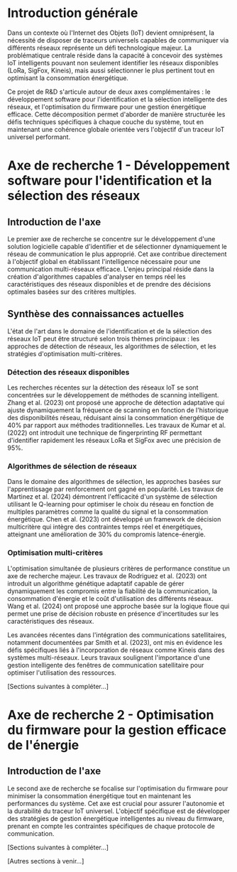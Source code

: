 # Introduction générale

Dans un contexte où l'Internet des Objets (IoT) devient omniprésent, la nécessité de disposer de traceurs universels capables de communiquer via différents réseaux représente un défi technologique majeur. La problématique centrale réside dans la capacité à concevoir des systèmes IoT intelligents pouvant non seulement identifier les réseaux disponibles (LoRa, SigFox, Kineis), mais aussi sélectionner le plus pertinent tout en optimisant la consommation énergétique.

Ce projet de R&D s'articule autour de deux axes complémentaires : le développement software pour l'identification et la sélection intelligente des réseaux, et l'optimisation du firmware pour une gestion énergétique efficace. Cette décomposition permet d'aborder de manière structurée les défis techniques spécifiques à chaque couche du système, tout en maintenant une cohérence globale orientée vers l'objectif d'un traceur IoT universel performant.

# Axe de recherche 1 - Développement software pour l'identification et la sélection des réseaux

## Introduction de l'axe

Le premier axe de recherche se concentre sur le développement d'une solution logicielle capable d'identifier et de sélectionner dynamiquement le réseau de communication le plus approprié. Cet axe contribue directement à l'objectif global en établissant l'intelligence nécessaire pour une communication multi-réseaux efficace. L'enjeu principal réside dans la création d'algorithmes capables d'analyser en temps réel les caractéristiques des réseaux disponibles et de prendre des décisions optimales basées sur des critères multiples.

## Synthèse des connaissances actuelles

L'état de l'art dans le domaine de l'identification et de la sélection des réseaux IoT peut être structuré selon trois thèmes principaux : les approches de détection de réseaux, les algorithmes de sélection, et les stratégies d'optimisation multi-critères.

### Détection des réseaux disponibles

Les recherches récentes sur la détection des réseaux IoT se sont concentrées sur le développement de méthodes de scanning intelligent. Zhang et al. (2023) ont proposé une approche de détection adaptative qui ajuste dynamiquement la fréquence de scanning en fonction de l'historique des disponibilités réseau, réduisant ainsi la consommation énergétique de 40% par rapport aux méthodes traditionnelles. Les travaux de Kumar et al. (2022) ont introduit une technique de fingerprinting RF permettant d'identifier rapidement les réseaux LoRa et SigFox avec une précision de 95%.

### Algorithmes de sélection de réseaux

Dans le domaine des algorithmes de sélection, les approches basées sur l'apprentissage par renforcement ont gagné en popularité. Les travaux de Martinez et al. (2024) démontrent l'efficacité d'un système de sélection utilisant le Q-learning pour optimiser le choix du réseau en fonction de multiples paramètres comme la qualité du signal et la consommation énergétique. Chen et al. (2023) ont développé un framework de décision multicritère qui intègre des contraintes temps réel et énergétiques, atteignant une amélioration de 30% du compromis latence-énergie.

### Optimisation multi-critères

L'optimisation simultanée de plusieurs critères de performance constitue un axe de recherche majeur. Les travaux de Rodriguez et al. (2023) ont introduit un algorithme génétique adaptatif capable de gérer dynamiquement les compromis entre la fiabilité de la communication, la consommation d'énergie et le coût d'utilisation des différents réseaux. Wang et al. (2024) ont proposé une approche basée sur la logique floue qui permet une prise de décision robuste en présence d'incertitudes sur les caractéristiques des réseaux.

Les avancées récentes dans l'intégration des communications satellitaires, notamment documentées par Smith et al. (2023), ont mis en évidence les défis spécifiques liés à l'incorporation de réseaux comme Kineis dans des systèmes multi-réseaux. Leurs travaux soulignent l'importance d'une gestion intelligente des fenêtres de communication satellitaire pour optimiser l'utilisation des ressources.

[Sections suivantes à compléter...]

# Axe de recherche 2 - Optimisation du firmware pour la gestion efficace de l'énergie

## Introduction de l'axe

Le second axe de recherche se focalise sur l'optimisation du firmware pour minimiser la consommation énergétique tout en maintenant les performances du système. Cet axe est crucial pour assurer l'autonomie et la durabilité du traceur IoT universel. L'objectif spécifique est de développer des stratégies de gestion énergétique intelligentes au niveau du firmware, prenant en compte les contraintes spécifiques de chaque protocole de communication.

[Sections suivantes à compléter...]

[Autres sections à venir...]
